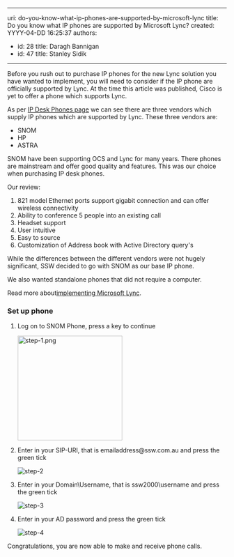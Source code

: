 

---
uri: do-you-know-what-ip-phones-are-supported-by-microsoft-lync
title: Do you know what IP phones are supported by Microsoft Lync?
created: YYYY-04-DD 16:25:37
authors:
  - id: 28
    title: Daragh Bannigan
  - id: 47
    title: Stanley Sidik
---




<span class='intro'> Before you rush out to purchase IP phones for the new Lync solution you have wanted to implement, you will need to consider if the IP phone are officially supported by Lync. At the time this article was published, Cisco is yet to offer a phone which supports Lync. </span>

As per 
<a target="_blank" href="http&#58;//technet.microsoft.com/en-us/lync/gg278172">IP Desk Phones page</a> we can see there are three vendors which supply IP phones which are supported by Lync. These three vendors are&#58; 
<p></p><ul><li>SNOM</li><li>HP</li><li>ASTRA</li></ul><p>SNOM have been supporting OCS and Lync for many years. There phones are mainstream and offer good quality and features. This was our choice when purchasing IP desk phones.</p><p>Our review&#58;</p><ol><li>821 model Ethernet ports support gigabit connection and can offer wireless connectivity</li><li>Ability to conference 5 people into an existing call</li><li>Headset support</li><li>User intuitive</li><li>Easy to source</li><li>Customization of Address book with Active Directory query's </li></ol><p>While the differences between the different vendors were not hugely significant, SSW decided to go with SNOM as our base IP phone.</p><p>We also wanted standalone phones that did not require a computer.​</p><p>Read more about 
   <a href="http&#58;//www.ssw.com.au/ssw/Consulting/Lync.aspx">​implementing Microsoft Lync</a>.</p><h3>​Set up phone</h3><div><div><ol><li>Log on to SNOM Phone, press a key to continue<br>
            <dl class="image"><dt>
                  <img src="/PublishingImages/step-1.png" alt="step-1.png" style="width&#58;240px;" />
               </dt></dl></li><li>Enter in your SIP-URI, that is emailaddress@ssw.com.au and press the green tick<br> 
            <dl class="image"><dt>
                  <img src="/PublishingImages/step-2.jpg" alt="step-2" />
               </dt></dl></li><li>Enter in your Domain\Username, that is ssw2000\username&#160;and press the green tick<br> 
            <dl class="image"><dt>
                  <img src="/PublishingImages/step-3.jpg" alt="step-3" />
               </dt></dl></li><li>Enter in your AD password&#160;and press the green tick<br> 
            <dl class="image"><dt>
                  <img src="/PublishingImages/step-4.jpg" alt="step-4" />
               </dt></dl></li></ol></div><div>Congratulations, you are now able to make and receive phone calls. </div></div>


